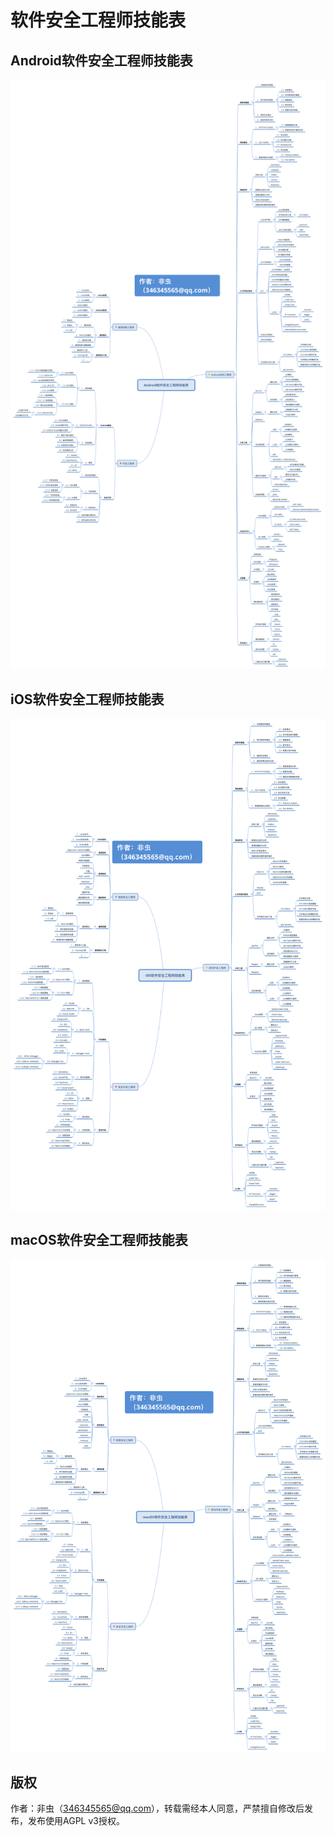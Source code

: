 # 软件安全工程师技能表

## Android软件安全工程师技能表

![Android软件安全工程师技能表](android.png)

## iOS软件安全工程师技能表

![iOS软件安全工程师技能表](ios.png)

## macOS软件安全工程师技能表

![macOS软件安全工程师技能表](macos.png)

## 版权
作者：非虫（346345565@qq.com），转载需经本人同意，严禁擅自修改后发布，发布使用AGPL v3授权。
